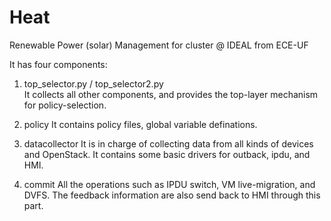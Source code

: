 Heat
====

Renewable Power (solar) Management for cluster @ IDEAL from ECE-UF

It has four components:
1. top_selector.py  / top_selector2.py   
    It collects all other components, and provides the top-layer mechanism for policy-selection.

2. policy
    It contains policy files, global variable definations.

3. datacollector
    It is in charge of collecting data from all kinds of devices and OpenStack. It contains some basic drivers for outback, ipdu, and HMI. 

4. commit
    All the operations such as IPDU switch, VM live-migration, and DVFS. The feedback information are also send back to HMI through this part.
